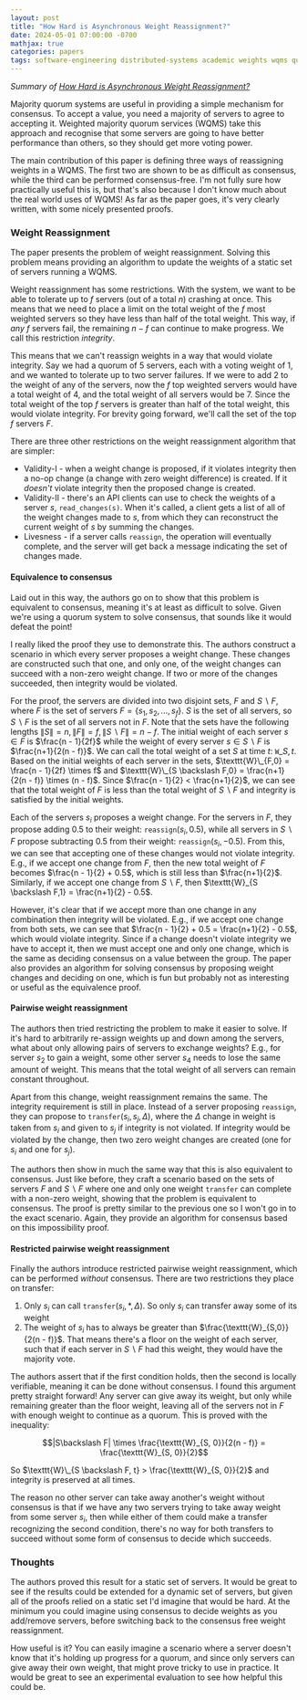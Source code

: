 ```yaml
---
layout: post
title: "How Hard is Asynchronous Weight Reassignment?"
date: 2024-05-01 07:00:00 -0700
mathjax: true
categories: papers
tags: software-engineering distributed-systems academic weights wqms quorum
---
```


_Summary of [How Hard is Asynchronous Weight Reassignment?](https://arxiv.org/pdf/2306.03185)_

Majority quorum systems are useful in providing a simple mechanism for consensus. To accept a value, you need a majority of servers to agree to accepting it. Weighted majority quorum services (WQMS) take this approach and recognise that some servers are going to have better performance than others, so they should get more voting power. 

<!--more-->

The main contribution of this paper is defining three ways of reassigning weights in a WQMS. The first two are shown to be as difficult as consensus, while the third can be performed consensus-free. I'm not fully sure how practically useful this is, but that's also because I don't know much about the real world uses of WQMS! As far as the paper goes, it's very clearly written, with some nicely presented proofs. 

### Weight Reassignment
The paper presents the problem of weight reassignment. Solving this problem means providing an algorithm to update the weights of a static set of servers running a WQMS. 

Weight reassignment has some restrictions. With the system, we want to be able to tolerate up to $f$ servers (out of a total $n$) crashing at once. This means that we need to place a limit on the total weight of the $f$ most weighted servers so they have less than half of the total weight. This way, if *any* $f$ servers fail, the remaining $n - f$ can continue to make progress. We call this restriction *integrity*. 

This means that we can't reassign weights in a way that would violate integrity. Say we had a quorum of 5 servers, each with a voting weight of $1$, and we wanted to tolerate up to two server failures. If we were to add $2$ to the weight of any of the servers, now the $f$ top weighted servers would have a total weight of $4$, and the total weight of all servers would be $7$. Since the total weight of the top $f$ servers is greater than half of the total weight, this would violate integrity. For brevity going forward, we'll call the set of the top $f$ servers $F$.

There are three other restrictions on the weight reassignment algorithm that are simpler:
- Validity-I - when a weight change is proposed, if it violates integrity then a no-op change (a change with zero weight difference) is created. If it *doesn't* violate integrity then the proposed change is created.
- Validity-II - there's an API clients can use to check the weights of a server $s$, `read_changes(s)`. When it's called, a client gets a list of all of the weight changes made to $s$, from which they can reconstruct the current weight of $s$ by summing the changes. 
- Livesness - if a server calls `reassign`, the operation will eventually complete, and the server will get back a message indicating the set of changes made.

#### Equivalence to consensus

Laid out in this way, the authors go on to show that this problem is equivalent to consensus, meaning it's at least as difficult to solve. Given we're using a quorum system to solve consensus, that sounds like it would defeat the point! 

I really liked the proof they use to demonstrate this. The authors construct a scenario in which every server proposes a weight change. These changes are constructed such that one, and only one, of the weight changes can succeed with a non-zero weight change. If two or more of the changes succeeded, then integrity would be violated. 

For the proof, the servers are divided into two disjoint sets, $F$ and $S \backslash F$, where $F$ is the set of servers $F = \{ s_1, s_2, ..., s_f\}$. $S$ is the set of all servers, so $S \backslash F$ is the set of all servers not in $F$. Note that the sets have the following lengths $\|S\| = n, \|F\| = f, \|S \backslash F\| = n - f$. The initial weight of each server $s \in F$ is $\frac{n - 1}{2f}$ while the weight of every server $s \in S \backslash F$ is $\frac{n+1}{2(n - f)}$. We can call the total weight of a set $S$ at time $t$: $\texttt{W}\_{S,t}$. Based on the initial weights of each server in the sets, $\texttt{W}\_{F,0} = \frac{n - 1}{2f} \times f$ and $\texttt{W}\_{S \backslash F,0} = \frac{n+1}{2(n - f)} \times (n - f)$. Since  $\frac{n - 1}{2} < \frac{n+1}{2}$, we can see that the total weight of $F$ is less than the total weight of $S \backslash F$ and integrity is satisfied by the initial weights. 

Each of the servers $s_i$ proposes a weight change. For the servers in $F$, they propose adding $0.5$ to their weight: $\texttt{reassign}(s_i, 0.5)$, while all servers in $S \backslash F$ propose subtracting $0.5$ from their weight: $\texttt{reassign}(s_i, -0.5)$. From this, we can see that accepting one of these changes would not violate integrity. E.g., if we accept one change from $F$, then the new total weight of $F$ becomes $\frac{n - 1}{2} + 0.5$, which is still less than $\frac{n+1}{2}$. Similarly, if we accept one change from $S \backslash F$, then $\texttt{W}_{S \backslash F,1} = \frac{n+1}{2} - 0.5$. 

However, it's clear that if we accept more than one change in any combination then integrity will be violated. E.g., if we accept one change from both sets, we can see that $\frac{n - 1}{2} + 0.5 = \frac{n+1}{2} - 0.5$, which would violate integrity. Since if a change doesn't violate integrity we have to accept it, then we must accept one and only one change, which is the same as deciding consensus on a value between the group. The paper also provides an algorithm for solving consensus by proposing weight changes and deciding on one, which is fun but probably not as interesting or useful as the equivalence proof. 

#### Pairwise weight reassignment

The authors then tried restricting the problem to make it easier to solve. If it's hard to arbitrarily re-assign weights up and down among the servers, what about only allowing pairs of servers to exchange weights? E.g., for server $s_2$ to gain a weight, some other server $s_4$ needs to lose the same amount of weight. This means that the total weight of all servers can remain constant throughout. 

Apart from this change, weight reassignment remains the same. The integrity requirement is still in place. Instead of a server proposing $\texttt{reassign}$, they can propose to $\texttt{transfer}(s_i, s_j, \Delta)$, where the $\Delta$ change in weight is taken from $s_i$ and given to $s_j$ if integrity is not violated. If integrity would be violated by the change, then two zero weight changes are created (one for $s_i$ and one for $s_j$).

The authors then show in much the same way that this is also equivalent to consensus. Just like before, they craft a scenario based on the sets of servers $F$ and $S \backslash F$ where one and only one weight $\texttt{transfer}$ can complete with a non-zero weight, showing that the problem is equivalent to consensus. The proof is pretty similar to the previous one so I won't go in to the exact scenario. Again, they provide an algorithm for consensus based on this impossibility proof. 

#### Restricted pairwise weight reassignment
Finally the authors introduce restricted pairwise weight reassignment, which can be performed *without* consensus. There are two restrictions they place on transfer:
1. Only $s_i$ can call $\texttt{transfer}(s_i, *, \Delta)$. So only $s_i$ can transfer away some of its weight 
2. The weight of $s_i$ has to always be greater than $\frac{\texttt{W}_{S,0}}{2(n - f)}$. That means there's a floor on the weight of each server, such that if each server in $S \backslash F$ had this weight, they would have the majority vote.

The authors assert that if the first condition holds, then the second is locally verifiable, meaning it can be done without consensus. I found this argument pretty straight forward! Any server can give away its weight, but only while remaining greater than the floor weight, leaving all of the servers not in $F$ with enough weight to continue as a quorum. This is proved with the inequality:

$$|S\backslash F| \times \frac{\texttt{W}_{S, 0}}{2(n - f)} = \frac{\texttt{W}_{S, 0}}{2}$$

So $\texttt{W}\_{S \backslash F, t} > \frac{\texttt{W}_{S, 0}}{2}$ and integrity is preserved at all times. 

The reason no other server can take away another's weight without consensus is that if we have any two servers trying to take away weight from some server $s_i$, then while either of them could make a transfer recognizing the second condition, there's no way for both transfers to succeed without some form of consensus to decide which succeeds. 

### Thoughts

The authors proved this result for a static set of servers. It would be great to see if the results could be extended for a dynamic set of servers, but given all of the proofs relied on a static set I'd imagine that would be hard. At the minimum you could imagine using consensus to decide weights as you add/remove servers, before switching back to the consensus free weight reassignment.

How useful is it? You can easily imagine a scenario where a server doesn't know that it's holding up progress for a quorum, and since only servers can give away their own weight, that might prove tricky to use in practice. It would be great to see an experimental evaluation to see how helpful this could be.